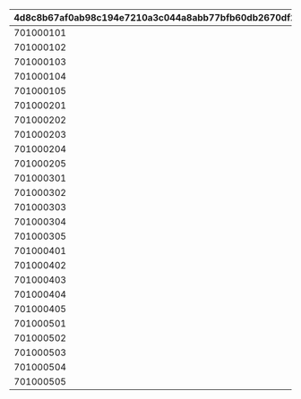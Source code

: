 |4d8c8b67af0ab98c194e7210a3c044a8abb77bfb60db2670df25a025a160a6c9|5aff0c79b9668b6e9db522672c8815252449b7af59287c85e64b9394630b9bef|bb5c1562e9d99a36dda94f1d36418999a5d5530830de91b3304ba4935bf124f3|f101707a396c0b1da7bed8781936cbe8baea016ef37b913424cb707cabc3361c|e64eff59af2d37f072374a6fd4fa3c16ddfbfc5677cdd1f87b861d9800b3d0f1|97d7bab760642f186edd40c899a2d73c56d3203021a45c55fe0f3cd92baa3a26|1bc4991ec5090ad1dd531b48685731c53525764ff7453954574afae067115616|189fbc17f5465e62ca807bb1246b6b70c8d987371191ace04ef395c4c8939e23|04ed2427c081865daa0d6e3fa158c0b148627766c28bbd1851bd202e8e85effa|c572e0b0109b738c04d3d4c22fd7eec5c4053a55e82e9c81b77fc978d41c0440|1f89434244e90767651b9331c7e70dd2637977f14fa40087bd87b178b491789e|42a417d798f4d64c02a540c6f42fca8d6491882b3dbcdb2c9a6cea54e423ec2c|9cadc69e32bd7024ae39944142283d200d53fb343ec72e64f56847ddb439815e|546fd451f949ee1f5089f0802941e389984490c7f9730a0de3df7d1bc085bf9d|028674780198fed1c06967fbfcddd214489bcc61ca186573ed2e49116b3fc496|
| --- | --- | --- | --- | --- | --- | --- | --- | --- | --- | --- | --- | --- | --- | --- |
|701000101|bgm_M57|EASY|1|90|bgm_M57|110001|1|100113|100113|0|90110001|1|0|0|
|701000102|bgm_M57|NORMAL|2|90|bgm_M57|110001|1|100113|100113|0|90110002|1|0|0|
|701000103|bgm_M57|HARD|3|90|bgm_M57|110001|1|100113|100113|0|90110003|1|0|0|
|701000104|bgm_M57|VERY HARD|4|90|bgm_M57|110001|1|100113|100113|0|90110004|1|0|0|
|701000105|bgm_M57|EXTREME|5|90|bgm_M57|110001|1|100113|100113|0|90110005|1|0|0|
|701000201|bgm_M169|EASY|1|90|bgm_M169|120001|1|103013|103013|0|90120001|2|0|0|
|701000202|bgm_M169|NORMAL|2|90|bgm_M169|120001|1|103013|103013|0|90120002|2|0|0|
|701000203|bgm_M169|HARD|3|90|bgm_M169|120001|1|103013|103013|0|90120003|2|0|0|
|701000204|bgm_M169|VERY HARD|4|90|bgm_M169|120001|1|103013|103013|0|90120004|2|0|0|
|701000205|bgm_M169|EXTREME|5|90|bgm_M169|120001|1|103013|103013|0|90120005|2|0|0|
|701000301|bgm_M64|EASY|1|90|bgm_M64|130001|1|100113|100113|0|90130001|3|0|0|
|701000302|bgm_M64|NORMAL|2|90|bgm_M64|130001|1|100113|100113|0|90130002|3|0|0|
|701000303|bgm_M64|HARD|3|90|bgm_M64|130001|1|100113|100113|0|90130003|3|0|0|
|701000304|bgm_M64|VERY HARD|4|90|bgm_M64|130001|1|100113|100113|0|90130004|3|0|0|
|701000305|bgm_M64|EXTREME|5|90|bgm_M64|130001|1|100113|100113|0|90130005|3|0|0|
|701000401|bgm_M07|EASY|1|90|bgm_M07|140001|1|100113|100113|0|90140001|4|0|0|
|701000402|bgm_M07|NORMAL|2|90|bgm_M07|140001|1|100113|100113|0|90140002|4|0|0|
|701000403|bgm_M07|HARD|3|90|bgm_M07|140001|1|100113|100113|0|90140003|4|0|0|
|701000404|bgm_M07|VERY HARD|4|90|bgm_M07|140001|1|100113|100113|0|90140004|4|0|0|
|701000405|bgm_M07|EXTREME|5|90|bgm_M07|140001|1|100113|100113|0|90140005|4|0|0|
|701000501|bgm_M170|EASY|1|90|bgm_M170|150001|1|103013|103013|0|90150001|5|0|0|
|701000502|bgm_M170|NORMAL|2|90|bgm_M170|150001|1|103013|103013|0|90150002|5|0|0|
|701000503|bgm_M170|HARD|3|90|bgm_M170|150001|1|103013|103013|0|90150003|5|0|0|
|701000504|bgm_M170|VERY HARD|4|90|bgm_M170|150001|1|103013|103013|0|90150004|5|0|0|
|701000505|bgm_M170|EXTREME|5|90|bgm_M170|150001|1|103013|103013|0|90150005|5|0|0|